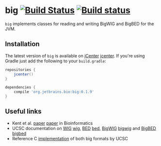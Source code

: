 # big [![Build Status](https://travis-ci.org/JetBrains-Research/big.svg?branch=master)](https://travis-ci.org/JetBrains-Research/big) [![Build status](https://ci.appveyor.com/api/projects/status/e9q4o6rgdfhyy6ry?svg=true)](https://ci.appveyor.com/project/superbobry/big)

`big` implements classes for reading and writing BigWIG and BigBED for the JVM.

Installation
------------

The latest version of `big` is available on [jCenter] [jcenter]. If you're using
Gradle just add the following to your `build.gradle`:

```gradle
repositories {
    jcenter()
}

dependencies {
    compile 'org.jetbrains.bio:big:0.1.9'
}

```

[jcenter]: https://bintray.com/bintray/jcenter

Useful links
------------

* Kent et al. [paper] [paper] in Bioinformatics
* UCSC documentation on [WIG] [wig], [BED] [bed], [BigWIG] [bigwig] and [BigBED] [bigbed]
* Reference C [implementation](http://hgdownload.cse.ucsc.edu/admin/exe) of both big formats by UCSC

[paper]: http://bioinformatics.oxfordjournals.org/content/26/17/2204.abstract
[wig]: http://genome.ucsc.edu/goldenpath/help/wig.html
[bed]: http://genome.ucsc.edu/goldenpath/help/bed.html
[bigwig]: http://genome.ucsc.edu/goldenpath/help/bigWig.html
[bigbed]: http://genome.ucsc.edu/goldenpath/help/bigBed.html
